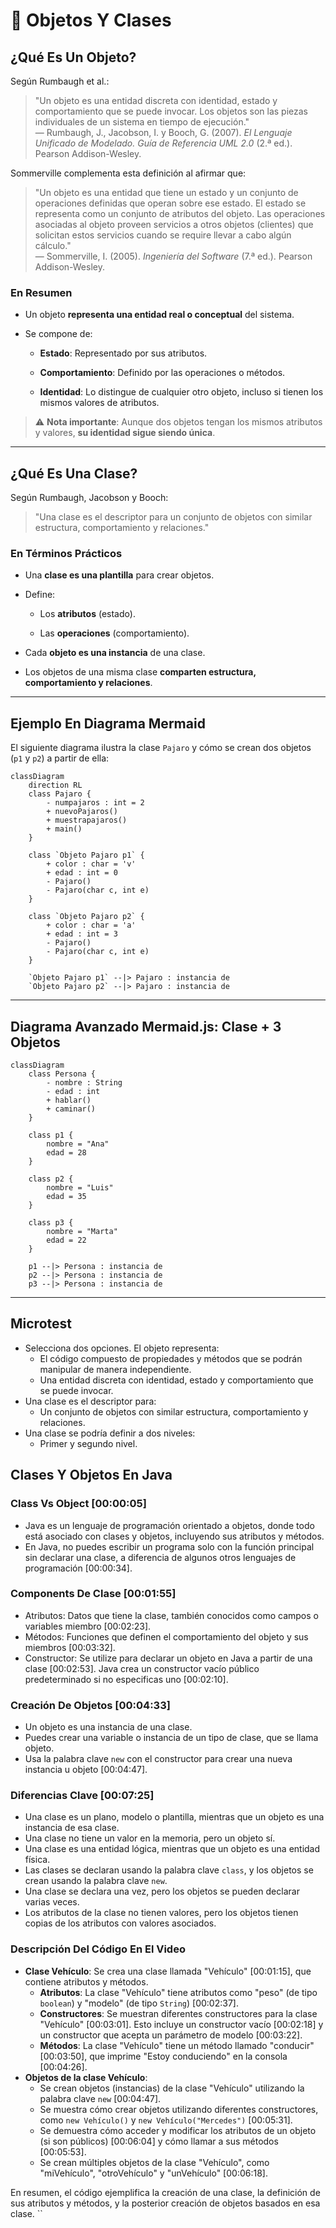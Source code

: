 # 🧱 Objetos Y Clases

## ¿Qué Es Un Objeto?

Según Rumbaugh et al.:

> "Un objeto es una entidad discreta con identidad, estado y comportamiento que se puede invocar. Los objetos son las piezas individuales de un sistema en tiempo de ejecución."  
> — Rumbaugh, J., Jacobson, I. y Booch, G. (2007). _El Lenguaje Unificado de Modelado. Guía de Referencia UML 2.0_ (2.ª ed.). Pearson Addison-Wesley.

Sommerville complementa esta definición al afirmar que:

> "Un objeto es una entidad que tiene un estado y un conjunto de operaciones definidas que operan sobre ese estado. El estado se representa como un conjunto de atributos del objeto. Las operaciones asociadas al objeto proveen servicios a otros objetos (clientes) que solicitan estos servicios cuando se require llevar a cabo algún cálculo."  
> — Sommerville, I. (2005). _Ingeniería del Software_ (7.ª ed.). Pearson Addison-Wesley.

### En Resumen

- Un objeto **representa una entidad real o conceptual** del sistema.
    
- Se compone de:
    
    - **Estado**: Representado por sus atributos.
        
    - **Comportamiento**: Definido por las operaciones o métodos.
        
    - **Identidad**: Lo distingue de cualquier otro objeto, incluso si tienen los mismos valores de atributos.

> ⚠️ **Nota importante**: Aunque dos objetos tengan los mismos atributos y valores, **su identidad sigue siendo única**.

---

## ¿Qué Es Una Clase?

Según Rumbaugh, Jacobson y Booch:

> "Una clase es el descriptor para un conjunto de objetos con similar estructura, comportamiento y relaciones."

### En Términos Prácticos

- Una **clase es una plantilla** para crear objetos.
    
- Define:
    
    - Los **atributos** (estado).
        
    - Las **operaciones** (comportamiento).
        
- Cada **objeto es una instancia** de una clase.
    
- Los objetos de una misma clase **comparten estructura, comportamiento y relaciones**.

---

## Ejemplo En Diagrama Mermaid

El siguiente diagrama ilustra la clase `Pajaro` y cómo se crean dos objetos (`p1` y `p2`) a partir de ella:

```mermaid
classDiagram
    direction RL
    class Pajaro {
        - numpajaros : int = 2
        + nuevoPajaros()
        + muestrapajaros()
        + main()
    } 
    
    class `Objeto Pajaro p1` {
        + color : char = 'v'
        + edad : int = 0
        - Pajaro()
        - Pajaro(char c, int e) 
    }
    
    class `Objeto Pajaro p2` {
        + color : char = 'a'
        + edad : int = 3
        - Pajaro()
        - Pajaro(char c, int e)
    }
    
    `Objeto Pajaro p1` --|> Pajaro : instancia de
    `Objeto Pajaro p2` --|> Pajaro : instancia de
```

---

## Diagrama Avanzado Mermaid.js: Clase + 3 Objetos

```mermaid
classDiagram
    class Persona {
        - nombre : String
        - edad : int
        + hablar()
        + caminar()
    }

    class p1 {
        nombre = "Ana"
        edad = 28
    }

    class p2 {
        nombre = "Luis"
        edad = 35
    }

    class p3 {
        nombre = "Marta"
        edad = 22
    }

    p1 --|> Persona : instancia de
    p2 --|> Persona : instancia de
    p3 --|> Persona : instancia de
```

---

## Microtest

- Selecciona dos opciones. El objeto representa:
	- El código compuesto de propiedades y métodos que se podrán manipular de manera independiente.
	- Una entidad discreta con identidad, estado y comportamiento que se puede invocar.
- Una clase es el descriptor para:
	- Un conjunto de objetos con similar estructura, comportamiento y relaciones.
- Una clase se podría definir a dos niveles:
	- Primer y segundo nivel.

## Clases Y Objetos En Java

### Class Vs Object [00:00:05]

* Java es un lenguaje de programación orientado a objetos, donde todo está asociado con clases y objetos, incluyendo sus atributos y métodos.
* En Java, no puedes escribir un programa solo con la función principal sin declarar una clase, a diferencia de algunos otros lenguajes de programación [00:00:34].

### Components De Clase [00:01:55]

* Atributos: Datos que tiene la clase, también conocidos como campos o variables miembro [00:02:23].
* Métodos: Funciones que definen el comportamiento del objeto y sus miembros [00:03:32].
* Constructor: Se utilize para declarar un objeto en Java a partir de una clase [00:02:53]. Java crea un constructor vacío público predeterminado si no especificas uno [00:02:10].

### Creación De Objetos [00:04:33]

* Un objeto es una instancia de una clase.
* Puedes crear una variable o instancia de un tipo de clase, que se llama objeto.
* Usa la palabra clave `new` con el constructor para crear una nueva instancia u objeto [00:04:47].

### Diferencias Clave [00:07:25]

* Una clase es un plano, modelo o plantilla, mientras que un objeto es una instancia de esa clase.
* Una clase no tiene un valor en la memoria, pero un objeto sí.
* Una clase es una entidad lógica, mientras que un objeto es una entidad física.
* Las clases se declaran usando la palabra clave `class`, y los objetos se crean usando la palabra clave `new`.
* Una clase se declara una vez, pero los objetos se pueden declarar varias veces.
* Los atributos de la clase no tienen valores, pero los objetos tienen copias de los atributos con valores asociados.

### Descripción Del Código En El Video

* **Clase Vehículo**: Se crea una clase llamada "Vehículo" [00:01:15], que contiene atributos y métodos.
    * **Atributos**: La clase "Vehículo" tiene atributos como "peso" (de tipo `boolean`) y "modelo" (de tipo `String`) [00:02:37].
    * **Constructores**: Se muestran diferentes constructores para la clase "Vehículo" [00:03:01]. Esto incluye un constructor vacío [00:02:18] y un constructor que acepta un parámetro de modelo [00:03:22].
    * **Métodos**: La clase "Vehículo" tiene un método llamado "conducir" [00:03:50], que imprime "Estoy conduciendo" en la consola [00:04:26].
* **Objetos de la clase Vehículo**:
    * Se crean objetos (instancias) de la clase "Vehículo" utilizando la palabra clave `new` [00:04:47].
    * Se muestra cómo crear objetos utilizando diferentes constructores, como `new Vehículo()` y `new Vehículo("Mercedes")` [00:05:31].
    * Se demuestra cómo acceder y modificar los atributos de un objeto (si son públicos) [00:06:04] y cómo llamar a sus métodos [00:05:53].
    * Se crean múltiples objetos de la clase "Vehículo", como "miVehículo", "otroVehículo" y "unVehículo" [00:06:18].

En resumen, el código ejemplifica la creación de una clase, la definición de sus atributos y métodos, y la posterior creación de objetos basados en esa clase. ``